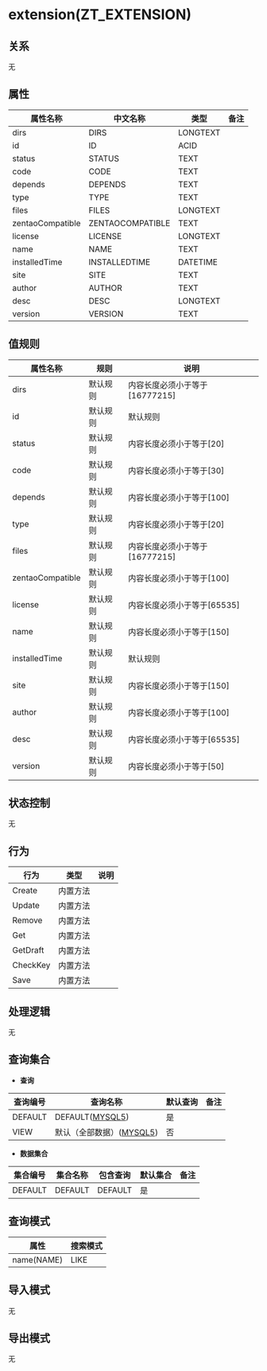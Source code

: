 # extension(ZT_EXTENSION)

  

## 关系
无

## 属性

| 属性名称        |    中文名称    | 类型     |  备注  |
| --------   |------------| -----   |  -------- | 
|dirs|DIRS|LONGTEXT|&nbsp;|
|id|ID|ACID|&nbsp;|
|status|STATUS|TEXT|&nbsp;|
|code|CODE|TEXT|&nbsp;|
|depends|DEPENDS|TEXT|&nbsp;|
|type|TYPE|TEXT|&nbsp;|
|files|FILES|LONGTEXT|&nbsp;|
|zentaoCompatible|ZENTAOCOMPATIBLE|TEXT|&nbsp;|
|license|LICENSE|LONGTEXT|&nbsp;|
|name|NAME|TEXT|&nbsp;|
|installedTime|INSTALLEDTIME|DATETIME|&nbsp;|
|site|SITE|TEXT|&nbsp;|
|author|AUTHOR|TEXT|&nbsp;|
|desc|DESC|LONGTEXT|&nbsp;|
|version|VERSION|TEXT|&nbsp;|

## 值规则
| 属性名称    | 规则    |  说明  |
| --------   |------------| ----- | 
|dirs|默认规则|内容长度必须小于等于[16777215]|
|id|默认规则|默认规则|
|status|默认规则|内容长度必须小于等于[20]|
|code|默认规则|内容长度必须小于等于[30]|
|depends|默认规则|内容长度必须小于等于[100]|
|type|默认规则|内容长度必须小于等于[20]|
|files|默认规则|内容长度必须小于等于[16777215]|
|zentaoCompatible|默认规则|内容长度必须小于等于[100]|
|license|默认规则|内容长度必须小于等于[65535]|
|name|默认规则|内容长度必须小于等于[150]|
|installedTime|默认规则|默认规则|
|site|默认规则|内容长度必须小于等于[150]|
|author|默认规则|内容长度必须小于等于[100]|
|desc|默认规则|内容长度必须小于等于[65535]|
|version|默认规则|内容长度必须小于等于[50]|

## 状态控制

无


## 行为
| 行为    | 类型    |  说明  |
| --------   |------------| ----- | 
|Create|内置方法|&nbsp;|
|Update|内置方法|&nbsp;|
|Remove|内置方法|&nbsp;|
|Get|内置方法|&nbsp;|
|GetDraft|内置方法|&nbsp;|
|CheckKey|内置方法|&nbsp;|
|Save|内置方法|&nbsp;|

## 处理逻辑
无

## 查询集合

* **查询**

| 查询编号 | 查询名称       | 默认查询 |   备注|
| --------  | --------   | --------   | ----- |
|DEFAULT|DEFAULT([MYSQL5](../../appendix/query_MYSQL5.md#Extension_Default))|是|&nbsp;|
|VIEW|默认（全部数据）([MYSQL5](../../appendix/query_MYSQL5.md#Extension_View))|否|&nbsp;|

* **数据集合**

| 集合编号 | 集合名称   |  包含查询  | 默认集合 |   备注|
| --------  | --------   | -------- | --------   | ----- |
|DEFAULT|DEFAULT|DEFAULT|是|&nbsp;|

## 查询模式
| 属性      |    搜索模式     |
| --------   |------------|
|name(NAME)|LIKE|

## 导入模式
无


## 导出模式
无

